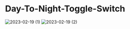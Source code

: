 # Day-To-Night-Toggle-Switch
 
![2023-02-19 (1)](https://user-images.githubusercontent.com/111579457/219951930-f812be26-911b-40ed-a66d-86f3400b755c.png)
![2023-02-19 (2)](https://user-images.githubusercontent.com/111579457/219951931-fb87ea4d-93a0-43c3-9179-c5ac36ff5327.png)
